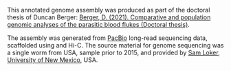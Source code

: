 This annotated genome assembly was produced as part of the doctoral thesis of Duncan Berger: [Berger, D. (2021). Comparative and population genomic analyses of the parasitic blood flukes (Doctoral thesis)](https://doi.org/10.17863/CAM.86667).
  
The assembly was generated from [PacBio](https://www.pacb.com/) long-read sequencing data, scaffolded using and Hi-C. The source material for genome sequencing was a single worm from USA, sample prior to 2015, and provided by [Sam Loker](https://biology.unm.edu/people/faculty/profile/loker_eric-s.html), [University of New Mexico](https://www.unm.edu/), USA.
